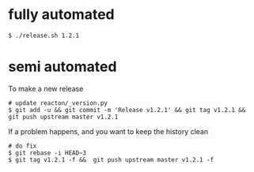 
# fully automated

    $ ./release.sh 1.2.1

# semi automated
To make a new release
```
# update reacton/_version.py
$ git add -u && git commit -m 'Release v1.2.1' && git tag v1.2.1 && git push upstream master v1.2.1
```


If a problem happens, and you want to keep the history clean
```
# do fix
$ git rebase -i HEAD~3
$ git tag v1.2.1 -f &&  git push upstream master v1.2.1 -f
```
